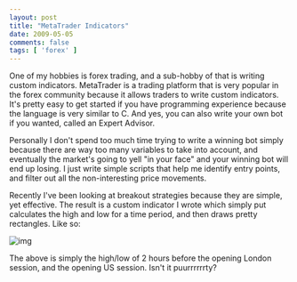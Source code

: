 ```yaml
---
layout: post
title: "MetaTrader Indicators"
date: 2009-05-05
comments: false
tags: [ 'forex' ]
---
```

One of my hobbies is forex trading, and a sub-hobby of that is writing custom indicators.  MetaTrader is a trading platform that is very popular in the forex community because it allows traders to write custom indicators.  It's pretty easy to get started if you have programming experience because the language is very similar to C.  And yes, you can also write your own bot if you wanted, called an Expert Advisor.

Personally I don't spend too much time trying to write a winning bot simply because there are way too many variables to take into account, and eventually the market's going to yell "in your face" and your winning bot will end up losing.  I just write simple scripts that help me identify entry points, and filter out all the non-interesting price movements.

Recently I've been looking at breakout strategies because they are simple, yet effective.  The result is a custom indicator I wrote which simply put calculates the high and low for a time period, and then draws pretty rectangles.  Like so:

![img](http://imgur.com/2ceH.gif)

The above is simply the high/low of 2 hours before the opening London session, and the opening US session.  Isn't it puurrrrrrty?
